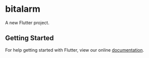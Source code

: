 # bitalarm

A new Flutter project.

## Getting Started

For help getting started with Flutter, view our online
[documentation](http://flutter.io/).
